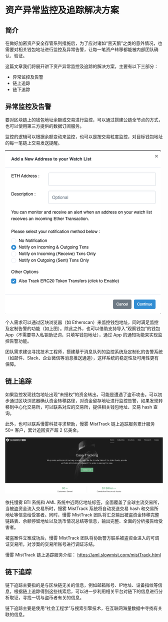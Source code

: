 # 资产异常监控及追踪解决方案

## 简介
在做好加密资产安全存管系列措施后，为了应对诸如“黑天鹅”之类的意外情况，也需要对相关钱包地址进行监控及异常告警，让每一笔资产转移都能被内部团队确认、验证。

这篇文章我们将展开讲下资产异常监控及追踪的解决方案，主要有以下三部分：

* 异常监控及告警
* 链上追踪
* 链下追踪

## 异常监控及告警

要对区块链上的钱包地址余额或交易进行监控，可以通过搭建公链全节点的方式，也可以使用第三方提供的数据订阅服务。

监控的逻辑可以根据余额变动来监控，也可以是按交易粒度监控，对目标钱包地址的每一笔链上交易发送提醒。

![](images/Monitoring1.png)

个人需求可以通过区块浏览器（如 Etherscan）来监控钱包地址，同时满足监控及定制告警的功能（如上图）。除此之外，也可以借助支持导入“观察钱包”的钱包 App（不需要导入私钥助记词，只填写钱包地址），通过 App 的通知功能来实现监控告警功能。

团队需求建议寻找技术工程师，搭建基于消息队列的监控系统及定制化的告警系统（如邮件、Slack、企业微信等消息推送通道），这样系统的稳定性及可用性更有保障。

## 链上追踪

如果监控发现钱包地址出现“未授权”的资金转出，可能是遭遇了盗币攻击。可以初步通过区块浏览器确认资金转移路径，对资金留存地址进行监控告警，如果发现转移到中心化交易所，可以联系对应的交易所，提供相关钱包地址、交易 hash 查询。

此外，也可以联系慢雾科技寻求帮助，慢雾 MistTrack 链上追踪服务累计服务 50+ 客户，累计追回资产超 2 亿美金。

![](images/Monitoring2.png)

依托慢雾 BTI 系统和 AML 系统中近两亿地址标签，全面覆盖了全球主流交易所，当被盗资金流入交易所时，慢雾 MistTrack 系统将自动发送交易 hash 和交易所地址等信息给受害者。同时，慢雾 MistTrack 团队将汇总输出被盗资金转移完整链路表、余额停留地址以及洗币情况总结等信息，输出完整、全面的分析报告给受害者。

被盗案件立案成功后，慢雾 MistTrack 团队将协助警方联系被盗资金进入的可调证交易所，对涉案的交易所账号进行调证冻结。

慢雾 MistTrack 链上追踪服务介绍：
https://aml.slowmist.com/mistTrack.html

## 链下追踪

链下追踪主要指的是与区块链无关的信息，例如邮箱账号、IP地址、设备指纹等信息，根据链上追踪得到这些线索后，可以进一步利用相关平台对链下的信息进行分析取证，寻找一切与盗币者有关的信息。

链下追踪主要是使用“社会工程学”与搜索引擎技术，在互联网海量数据中寻找有关联的信息。
